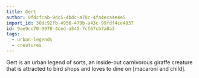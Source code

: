 ```yaml
---
title: Gert
author: 0fdcfcab-9dc5-4bdc-a78c-4fa4eca4e4e5
import_id: 30dc92fb-4956-479b-a43c-99fdf4ce4837
id: 9ae9cc70-9978-4ced-a545-7cf67cb7a0a3
tags:
  - urban-legends
  - creatures
---
```

Gert is an urban legend of sorts, an inside-out carnivorous giraffe creature that is attracted to bird shops and loves to dine on [macaroni and child].